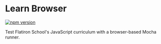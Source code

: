 # Learn Browser

[![npm version](https://badge.fury.io/js/learn-browser.svg)](https://www.npmjs.com/package/learn-browser)

Test Flatiron School's JavaScript curriculum with a browser-based Mocha runner.
